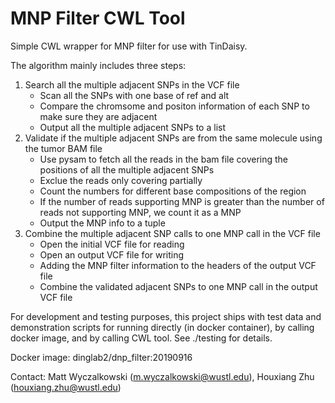 # MNP Filter CWL Tool

Simple CWL wrapper for MNP filter for use with TinDaisy.

The algorithm mainly includes three steps:
1. Search all the multiple adjacent SNPs in the VCF file
	- Scan all the SNPs with one base of ref and alt
	- Compare the chromsome and positon information of each SNP to make sure they are adjacent
	- Output all the multiple adjacent SNPs to a list 
2. Validate if the multiple adjacent SNPs are from the same molecule using the tumor BAM file
	- Use pysam to fetch all the reads in the bam file covering the positions of all the multiple adjacent SNPs
	- Exclue the reads only covering partially
	- Count the numbers for different base compositions of the region
	- If the number of reads supporting MNP is greater than the number of reads not supporting MNP, we count it as a MNP
	- Output the MNP info to a tuple 
3. Combine the multiple adjacent SNP calls to one MNP call in the VCF file
	- Open the initial VCF file for reading
	- Open an output VCF file for writing
	- Adding the MNP filter information to the headers of the output VCF file
	- Combine the validated adjacent SNPs to one MNP call in the output VCF file

For development and testing purposes, this project ships with test data and
demonstration scripts for running directly (in docker container), by calling
docker image, and by calling CWL tool. See ./testing for details.

Docker image: dinglab2/dnp\_filter:20190916

Contact: Matt Wyczalkowski (m.wyczalkowski@wustl.edu), Houxiang Zhu (houxiang.zhu@wustl.edu)


